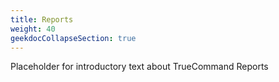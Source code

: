 ```yaml
---
title: Reports
weight: 40
geekdocCollapseSection: true
---
```


Placeholder for introductory text about TrueCommand Reports
